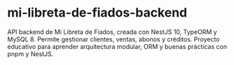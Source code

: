 # mi-libreta-de-fiados-backend
API backend de Mi Libreta de Fiados, creada con NestJS 10, TypeORM y MySQL 8. Permite gestionar clientes, ventas, abonos y créditos. Proyecto educativo para aprender arquitectura modular, ORM y buenas prácticas con pnpm y NestJS.
